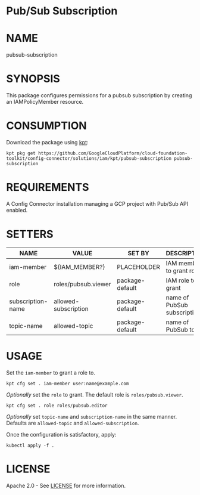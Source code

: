Pub/Sub Subscription
==================================================
# NAME
  pubsub-subscription
# SYNOPSIS
  This package configures permissions for a pubsub subscription by creating an IAMPolicyMember resource.
# CONSUMPTION
  Download the package using [kpt](https://googlecontainertools.github.io/kpt/):
  ```
  kpt pkg get https://github.com/GoogleCloudPlatform/cloud-foundation-toolkit/config-connector/solutions/iam/kpt/pubsub-subscription pubsub-subscription
  ```
# REQUIREMENTS
  A Config Connector installation managing a GCP project with Pub/Sub API enabled. 
# SETTERS
|       NAME        |        VALUE         |     SET BY      |         DESCRIPTION         | COUNT |
|-------------------|----------------------|-----------------|-----------------------------|-------|
| iam-member        | ${IAM_MEMBER?}       | PLACEHOLDER     | IAM member to grant role    | 1     |
| role              | roles/pubsub.viewer  | package-default | IAM role to grant           | 1     |
| subscription-name | allowed-subscription | package-default | name of PubSub subscription | 2     |
| topic-name        | allowed-topic        | package-default | name of PubSub topic        | 2     |
# USAGE
  Set the `iam-member` to grant a role to.
  ```
  kpt cfg set . iam-member user:name@example.com
  ```
  _Optionally_ set the `role` to grant. The default role is `roles/pubsub.viewer`.
  ```
  kpt cfg set . role roles/pubsub.editor
  ```
  _Optionally_ set `topic-name` and `subscription-name` in the same manner. Defaults are `allowed-topic` and `allowed-subscription`.

  Once the configuration is satisfactory, apply:
  ```
  kubectl apply -f .
  ```
# LICENSE
Apache 2.0 - See [LICENSE](/LICENSE) for more information.

